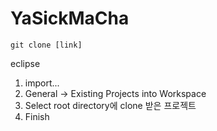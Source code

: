 # YaSickMaCha

```
git clone [link]
```

eclipse
1. import...
2. General -> Existing Projects into Workspace
3. Select root directory에 clone 받은 프로젝트
4. Finish
